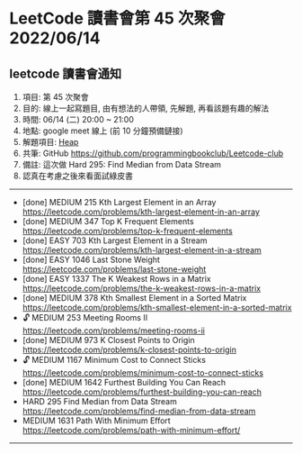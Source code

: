 # LeetCode 讀書會第 45 次聚會 2022/06/14

## leetcode 讀書會通知

1. 項目: 第 45 次聚會
2. 目的: 線上一起寫題目, 由有想法的人帶領, 先解題, 再看該題有趣的解法
3. 時間: 06/14 (二) 20:00 ~ 21:00
4. 地點: google meet 線上 (前 10 分鐘預備鏈接)
5. 解題項目:  [Heap](https://leetcode.com/explore/featured/card/heap/643/heap/)
6. 共筆: GitHub https://github.com/programmingbookclub/Leetcode-club
7. 備註: 這次做 Hard	295: Find Median from Data Stream
8. 認真在考慮之後來看面試綠皮書


--- 

* 	[done] MEDIUM	215	Kth Largest Element in an Array	https://leetcode.com/problems/kth-largest-element-in-an-array
* 	[done] MEDIUM	347	Top K Frequent Elements	https://leetcode.com/problems/top-k-frequent-elements
* 	[done] EASY	703	Kth Largest Element in a Stream	https://leetcode.com/problems/kth-largest-element-in-a-stream
* 	[done] EASY	1046	Last Stone Weight	https://leetcode.com/problems/last-stone-weight
* 	[done] EASY	1337	The K Weakest Rows in a Matrix	https://leetcode.com/problems/the-k-weakest-rows-in-a-matrix
* 	[done] MEDIUM	378	Kth Smallest Element in a Sorted Matrix	https://leetcode.com/problems/kth-smallest-element-in-a-sorted-matrix
* 	🔓	MEDIUM	253	Meeting Rooms II	https://leetcode.com/problems/meeting-rooms-ii
* 	[done] MEDIUM	973	K Closest Points to Origin	https://leetcode.com/problems/k-closest-points-to-origin
* 	🔓	MEDIUM	1167	Minimum Cost to Connect Sticks	https://leetcode.com/problems/minimum-cost-to-connect-sticks
* 	[done] MEDIUM	1642	Furthest Building You Can Reach	https://leetcode.com/problems/furthest-building-you-can-reach
* 	HARD	295	Find Median from Data Stream	https://leetcode.com/problems/find-median-from-data-stream
*   MEDIUM 1631 Path With Minimum Effort https://leetcode.com/problems/path-with-minimum-effort/

---

